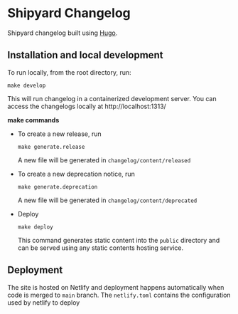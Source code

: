 # Shipyard Changelog

Shipyard changelog built using [Hugo](https://gohugo.io/).

## Installation and local development

To run locally, from the root directory, run:
```console
make develop
```

This will run changelog in a containerized development server. You can access the changelogs locally at http://localhost:1313/

**make commands**
- To create a new release, run
    ```console
    make generate.release
    ```
    A new file will be generated in `changelog/content/released`

- To create a new deprecation notice, run
    ```console
    make generate.deprecation
    ```
    A new file will be generated in `changelog/content/deprecated`
- Deploy
    ```console
    make deploy
    ```
    This command generates static content into the `public` directory and can be served using any static contents hosting service.

## Deployment

The site is hosted on Netlify and deployment happens automatically when code is merged to `main` branch.
The `netlify.toml` contains the configuration used by netlify to deploy
